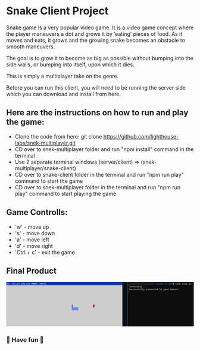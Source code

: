   # Snake Client Project

  Snake game is a very popular video game. It is a video game concept where the player maneuvers a dot and grows it by ‘eating’ pieces of food. As it moves and eats, it grows and the growing snake becomes an obstacle to smooth maneuvers. 
  
  The goal is to grow it to become as big as possible without bumping into the side walls, or bumping into itself, upon which it dies.

  This is simply a multiplayer take on the genre.

  Before you can run this client, you will need to be running the server side which you can download and install from here. 
  
  ## Here are the instructions on how to run and play the game:
  * Clone the code from here: git clone https://github.com/lighthouse-labs/snek-multiplayer.git
  * CD over to snek-multiplayer folder and run "npm install" command in the terminal
  * Use 2 separate terminal windows (server/client) => (snek-multiplayer/snake-client)
  * CD over to snake-client folder in the terminal and run "npm run play" command to start the game 
  * CD over to snek-multiplayer folder in the terminal and run "npm run play" command to start playing the game

  ## Game Controlls:
  * 'w' - move up
  * 's' - move down
  * 'a' - move left
  * 'd' - move right 
  * 'Ctrl + c' - exit the game

  ## Final Product
  ![The game looks like this](https://github.com/Vhkan/snake-client/blob/main/Snake-Game.png "Playing the game")

  ### 🐍 Have fun 🐍
